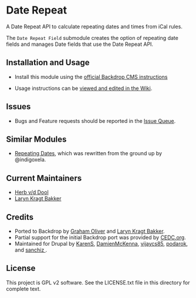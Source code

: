 # Date Repeat

A Date Repeat API to calculate repeating dates and times from iCal rules.

The `Date Repeat Field` submodule creates the option of repeating date fields
and manages Date fields that use the Date Repeat API.

## Installation and Usage

- Install this module using the [official Backdrop CMS instructions](https://backdropcms.org/guide/modules)

- Usage instructions can be [viewed and edited in the Wiki](https://github.com/backdrop-contrib/date_repeat/wiki).

## Issues

 - Bugs and Feature requests should be reported in the [Issue Queue](https://github.com/backdrop-contrib/date_repeat/issues).

## Similar Modules

 - [Repeating Dates](https://github.com/backdrop-contrib/repeating_dates), which
   was rewritten from the ground up by @indigoxela.

## Current Maintainers

 - [Herb v/d Dool](https://github.com/herbdool)
 - [Laryn Kragt Bakker](https://github.com/laryn)

## Credits

 - Ported to Backdrop by [Graham Oliver](https://github.com/Graham-72) and
   [Laryn Kragt Bakker](https://github.com/laryn).
 - Partial support for the initial Backdrop port was provided by [CEDC.org](https://cedc.org).
 - Maintained for Drupal by [KarenS](https://www.drupal.org/u/karens),
   [DamienMcKenna](https://www.drupal.org/u/damienmckenna),
   [vijaycs85](https://www.drupal.org/u/vijaycs85),
   [podarok](https://www.drupal.org/u/podarok), and
   [sanchiz ](https://www.drupal.org/u/sanchiz).

## License

This project is GPL v2 software. See the LICENSE.txt file in this directory for
complete text.
